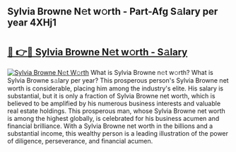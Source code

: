 ## Sylvia Browne N𝚎t w𝚘rth - Part-Afg S𝚊lary per year 4XHj1

# <h2><a href="http://gc47q3.nevu.top/?p=Sylvia+Browne">🔗 👉🔴 Sylvia Browne N𝚎t w𝚘rth - S𝚊lary</a></h2>

[![Sylvia Browne N𝚎t W𝚘rth](https://i.imgur.com/Oavwk0R.jpeg)](http://gc47q3.nevu.top/?p=Sylvia+Browne)
What is Sylvia Browne n𝚎t w𝚘rth? What is Sylvia Browne s𝚊lary per year?
This prosperous person's Sylvia Browne net worth is considerable, placing him among the industry's elite. His salary is substantial, but it is only a fraction of Sylvia Browne net worth, which is believed to be amplified by his numerous business interests and valuable real estate holdings. This prosperous man, whose Sylvia Browne net worth is among the highest globally, is celebrated for his business acumen and financial brilliance. With a Sylvia Browne net worth in the billions and a substantial income, this wealthy person is a leading illustration of the power of diligence, perseverance, and financial acumen.
